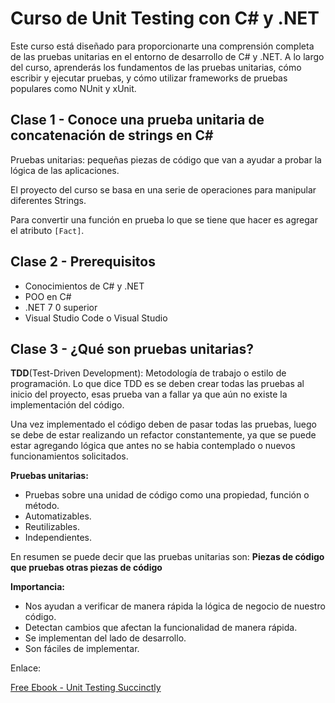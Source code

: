 # Curso de Unit Testing con C# y .NET

Este curso está diseñado para proporcionarte una comprensión completa de las pruebas unitarias en el entorno de desarrollo de C# y .NET. A lo largo del curso, aprenderás los fundamentos de las pruebas unitarias, cómo escribir y ejecutar pruebas, y cómo utilizar frameworks de pruebas populares como NUnit y xUnit.

## Clase 1 - Conoce una prueba unitaria de concatenación de strings en C\#

Pruebas unitarias: pequeñas piezas de código que van a ayudar a probar la lógica de las aplicaciones.

El proyecto del curso se basa en una serie de operaciones para manipular diferentes Strings.

Para convertir una función en prueba lo que se tiene que hacer es agregar el atributo `[Fact]`.

## Clase 2 - Prerequisitos

- Conocimientos de C# y .NET
- POO en C#
- .NET 7 0 superior
- Visual Studio Code o Visual Studio

## Clase 3 - ¿Qué son pruebas unitarias?

**TDD**(Test-Driven Development): Metodología de trabajo o estilo de programación. Lo que dice TDD es se deben crear todas las pruebas al inicio del proyecto, esas prueba van a fallar ya que aún no existe la implementación del código.

Una vez implementado el código deben de pasar todas las pruebas, luego se debe de estar realizando un refactor constantemente, ya que se puede estar agregando lógica que antes no se habia contemplado o nuevos funcionamientos solicitados.

**Pruebas unitarias:**

- Pruebas sobre una unidad de código como una propiedad, función o método.
- Automatizables.
- Reutilizables.
- Independientes.

En resumen se puede decir que las pruebas unitarias son: **Piezas de código que pruebas otras piezas de código**

**Importancia:**

- Nos ayudan a verificar de manera rápida la lógica de negocio de nuestro código.
- Detectan cambios que afectan la funcionalidad de manera rápida.
- Se implementan del lado de desarrollo.
- Son fáciles de implementar.

Enlace:

[Free Ebook - Unit Testing Succinctly](https://www.syncfusion.com/succinctly-free-ebooks/unittesting)

